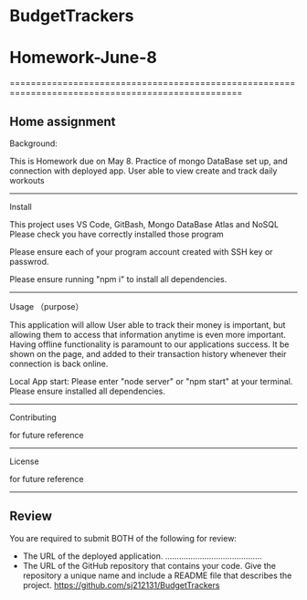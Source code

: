 # BudgetTrackers

# Homework-June-8

==================================================================================================

## Home assignment

Background:

This is Homework due on May 8. Practice of mongo DataBase set up, and connection with deployed app. User able to view create and track daily workouts

---

Install

This project uses VS Code, GitBash, Mongo DataBase Atlas and NoSQL Please check you have correctly installed those program

Please ensure each of your program account created with SSH key or passwrod.

Please ensure running "npm i" to install all dependencies.

---

Usage （purpose）

This application will allow User able to track their money is important, but allowing them to access that information anytime is even more important. Having offline functionality is paramount to our applications success. It be shown on the page, and added to their transaction history whenever their connection is back online.

Local App start: Please enter "node server" or "npm start" at your terminal. Please ensure installed all dependencies.

---

Contributing

for future reference

---

License

for future reference

---

## Review

You are required to submit BOTH of the following for review:

- The URL of the deployed application.
  ..........................................
- The URL of the GitHub repository that contains your code. Give the repository a unique name and include a README file that describes the project.
  https://github.com/sj212131/BudgetTrackers

